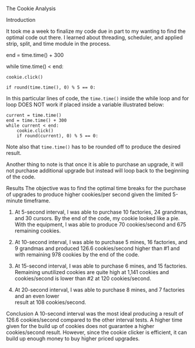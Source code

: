 The Cookie Analysis

Introduction

It took me a week to finalize my code due in part to my wanting to find the optimal code out there. 
I learned about threading, scheduler, and applied strip, split, and time module in the process.


end = time.time() + 300

while time.time() < end:

    cookie.click()

    if round(time.time(), 0) % 5 == 0:


In this particular lines of code, the ```time.time()``` inside the while loop and for loop DOES NOT work
if placed inside a variable illustrated below:

```
current = time.time()
end = time.time() + 300
while current < end:
    cookie.click()
    if round(current), 0) % 5 == 0:
```

Note also that ```time.time()``` has to be rounded off to produce the desired result.

Another thing to note is that once it is able to purchase an upgrade, it will not purchase additional 
upgrade but instead will loop back to the beginning of the code.

Results
The objective was to find the optimal time breaks for the purchase of upgrades to produce higher 
cookies/per second given the limited 5-minute timeframe.

1. At 5-second interval, I was able to purchase 10 factories, 24 grandmas, and 30 cursors. By the end
of the code, my cookie looked like a pie. With the equipment, I was able to produce 70 cookies/second
and 675 remaining cookies.

2. At 10-second interval, I was able to purchase 5 mines, 16 factories, and 9 grandmas and produced 
126.6 cookies/second higher than #1 and with remaining 978 cookies 
by the end of the code.

3. At 15-second interval, I was able to purchase 6 mines, and 15 factories. Remaining unutilized cookies
are quite high at 1,141 cookies and cookies/second is lower than #2 at 120 cookies/second.

4. At 20-second interval, I was able to purchase 8 mines, and 7 factories and an even lower  
result at 108 cookies/second. 

Conclusion
A 10-second interval was the most ideal producing a result of 126.6 cookies/second compared to the
other interval tests. A higher time given for the build up of cookies does not guarantee a higher 
cookies/second result. However, since the cookie clicker is efficient, it can build up enough money
to buy higher priced upgrades.